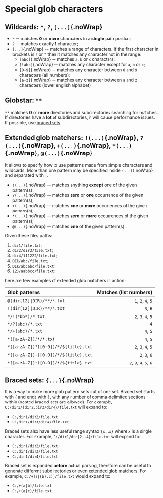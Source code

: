 # Special glob characters

## Wildcards: `*`, `?`, `[...]`{.noWrap}

- `*` -- matches **0** or **more** characters in a **single** path portion;
- `?` -- matches exactly **1** character;
- `[...]`{.noWrap} -- matches a range of characters. If the first character in brackets is `!` or `^` then it matches any character not in the range:
  - `[abc]`{.noWrap} -- matches `a`, `b` or `c` characters;
  - `[!abc]`{.noWrap} -- matches any character except for `a`, `b` or `c`;
  - `[0-9]`{.noWrap} -- matches any character between `0` and `9` characters (all numbers);
  - `[a-z]`{.noWrap} -- matches any character between `a` and `z` characters (lower english alphabet).

## Globstar: `**`

`**` matches **0** or **more** directories and subdirectories searching for matches. If directories have a **lot** of subdirectories, it will cause performance issues. If possible, use [braced sets](#braced-sets).

## Extended glob matchers: `!(...)`{.noWrap}, `?(...)`{.noWrap}, `+(...)`{.noWrap}, `*(...)`{.noWrap}, `@(...)`{.noWrap}

It allows to specify how to use patterns made from simple characters and wildcards. More than one pattern may be specified inside `(...)`{.noWrap} and separated with `|`.

- `!(...)`{.noWrap} -- matches anything **except** one of the given pattern(s);
- `?(...)`{.noWrap} -- matches **zero** or **one** occurrence of the given pattern(s);
- `+(...)`{.noWrap} -- matches **one** or **more** occurrences of the given pattern(s);
- `*(...)`{.noWrap} -- matches **zero** or **more** occurrences of the given pattern(s);
- `@(...)`{.noWrap} -- matches **one** of the given pattern(s).

Given these files paths:

1. `dir1/file.txt`;
1. `dir2/dir3/file.txt`;
1. `dir4/111222/file.txt`;
1. `DIR/abc/file.txt`;
1. `DIR/abcabc/file.txt`;
1. `123/aabbcc/file.txt`;

here are few examples of extended glob matchers in action:

| Glob patterns                        |  Matches (list numbers) |
|:------------------------------------ | -----------------------:|
| `@(dir[12]\|DIR)/**/*.txt`          |      `1`, `2`, `4`, `5` |
| `!(dir[12]\|DIR)/**/*.txt`          |                `3`, `6` |
| `*/!(*bb*)/*.txt`                    |      `2`, `3`, `4`, `5` |
| `*/?(abc)/*.txt`                     |                     `4` |
| `*/+(abc)/*.txt`                     |                `4`, `5` |
| `*([a-zA-Z])/*/*.txt`                |                `4`, `5` |
| `*([a-zA-Z])?([0-9])/*/${title}.txt` |      `2`, `3`, `4`, `5` |
| `*([a-zA-Z])+([0-9])/*/${title}.txt` |           `2`, `3`, `6` |
| `*([a-zA-Z])*([0-9])/*/${title}.txt` | `2`, `3`, `4`, `5`, `6` |

## Braced sets: `{...}`{.noWrap}

It is a way to make more glob pattern sets out of one set. Braced set starts with `{` and ends with `}`, with any number of comma-delimited sections within (nested braced sets are allowed). For example, `C:/dir1/{dir2,dir3/dir4}/file.txt` will expand to:

- `C:/dir1/dir2/file.txt`
- `C:/dir1/dir3/dir4/file.txt`

Braced sets also have less useful range syntax `{x..x}` where `x` is a single character. For example, `C:/dir1/dir{2..4}/file.txt` will expand to:

- `C:/dir1/dir2/file.txt`
- `C:/dir1/dir3/file.txt`
- `C:/dir1/dir4/file.txt`

Braced set is expanded **before** actual parsing, therefore can be useful to generate different subdirectories or even [extended glob matchers](#extended-glob-matchers). For example, `C:/+(a|{b),c)}/file.txt` would expand to:

- `C:/+(a|b)/file.txt`
- `C:/+(a|c)/file.txt`
